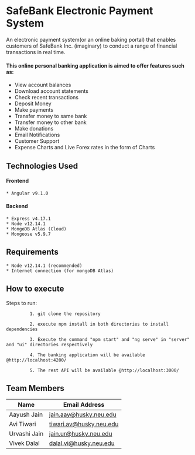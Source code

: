 # SafeBank Electronic Payment System

An electronic payment system(or an online baking portal) that enables customers of SafeBank Inc. (imaginary) to conduct a range of financial transactions in real time. 

#### This online personal banking application is aimed to offer features such as:

* View account balances
* Download account statements
* Check recent transactions
* Deposit Money
* Make payments
* Transfer money to same bank
* Transfer money to other bank
* Make donations
* Email Notifications
* Customer Support
* Expense Charts and Live Forex rates in the form of Charts

## Technologies Used
#### Frontend
    * Angular v9.1.0

#### Backend
    * Express v4.17.1
    * Node v12.14.1
    * MongoDB Atlas (Cloud)
    * Mongoose v5.9.7

## Requirements
    * Node v12.14.1 (recommended)
    * Internet connection (for mongoDB Atlas)


## How to execute

Steps to run:

             1. git clone the repository
             
             2. execute npm install in both directories to install dependencies

             3. Execute the command "npm start" and "ng serve" in "server" and "ui" directories respectively   

             4. The banking application will be available @http://localhost:4200/

             5. The rest API will be available @http://localhost:3000/





## Team Members
| Name | Email Address |
| --- | --- |
| Aayush Jain | jain.aay@husky.neu.edu |
| Avi Tiwari | tiwari.av@husky.neu.edu |
| Urvashi Jain | jain.ur@husky.neu.edu |
| Vivek Dalal | dalal.vi@husky.neu.edu |

